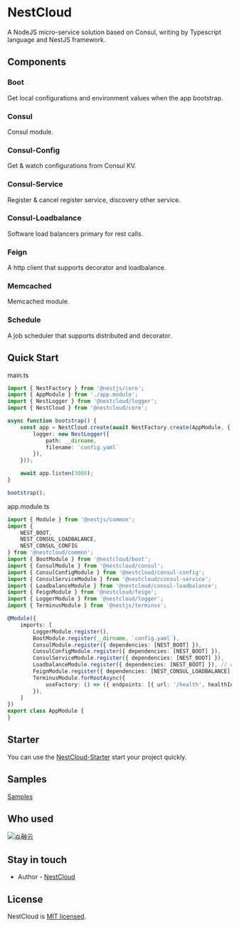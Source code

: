 # NestCloud

A NodeJS micro-service solution based on Consul, writing by Typescript language and NestJS framework.


## Components

### Boot

Get local configurations and environment values when the app bootstrap.


### Consul

Consul module.


### Consul-Config

Get & watch configurations from Consul KV.


### Consul-Service

Register & cancel register service, discovery other service.


### Consul-Loadbalance

Software load balancers primary for rest calls.


### Feign

A http client that supports decorator and loadbalance.


### Memcached

Memcached module.


### Schedule

A job scheduler that supports distributed and decorator.

## Quick Start

main.ts

```typescript
import { NestFactory } from '@nestjs/core';
import { AppModule } from './app.module';
import { NestLogger } from '@nestcloud/logger';
import { NestCloud } from '@nestcloud/core';

async function bootstrap() {
    const app = NestCloud.create(await NestFactory.create(AppModule, {
        logger: new NestLogger({
            path: __dirname,
            filename: `config.yaml`
        }),
    }));

    await app.listen(3000);
}

bootstrap();
```

app.module.ts

```typescript
import { Module } from '@nestjs/common';
import { 
    NEST_BOOT, 
    NEST_CONSUL_LOADBALANCE, 
    NEST_CONSUL_CONFIG
} from '@nestcloud/common';
import { BootModule } from '@nestcloud/boot';
import { ConsulModule } from '@nestcloud/consul';
import { ConsulConfigModule } from '@nestcloud/consul-config';
import { ConsulServiceModule } from '@nestcloud/consul-service';
import { LoadbalanceModule } from '@nestcloud/consul-loadbalance';
import { FeignModule } from '@nestcloud/feign';
import { LoggerModule } from '@nestcloud/logger';
import { TerminusModule } from '@nestjs/terminus';

@Module({
    imports: [
        LoggerModule.register(),
        BootModule.register(__dirname, `config.yaml`),
        ConsulModule.register({ dependencies: [NEST_BOOT] }),
        ConsulConfigModule.register({ dependencies: [NEST_BOOT] }),
        ConsulServiceModule.register({ dependencies: [NEST_BOOT] }),
        LoadbalanceModule.register({ dependencies: [NEST_BOOT] }), // or NEST_CONSUL_CONFIG
        FeignModule.register({ dependencies: [NEST_CONSUL_LOADBALANCE] }),
        TerminusModule.forRootAsync({
            useFactory: () => ({ endpoints: [{ url: '/health', healthIndicators: [] }] }),
        }),
    ]
})
export class AppModule {
}
```


## Starter

You can use the [NestCloud-Starter](https://github.com/nest-cloud/nestcloud-starter) start your project quickly.


## Samples

[Samples](samples)

## Who used

![焱融云](https://nestcloud.org/_media/who-used/yanrong.svg)


## Stay in touch

- Author - [NestCloud](https://github.com/nest-cloud)

## License

  NestCloud is [MIT licensed](LICENSE).
